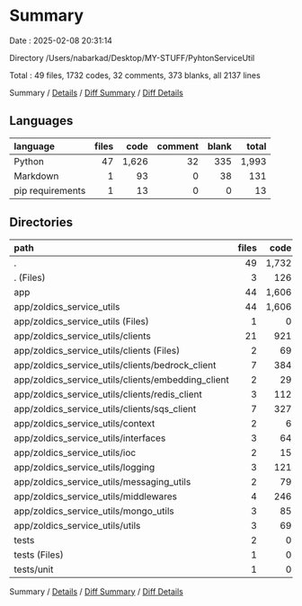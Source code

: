 # Summary

Date : 2025-02-08 20:31:14

Directory /Users/nabarkad/Desktop/MY-STUFF/PyhtonServiceUtil

Total : 49 files,  1732 codes, 32 comments, 373 blanks, all 2137 lines

Summary / [Details](details.md) / [Diff Summary](diff.md) / [Diff Details](diff-details.md)

## Languages
| language | files | code | comment | blank | total |
| :--- | ---: | ---: | ---: | ---: | ---: |
| Python | 47 | 1,626 | 32 | 335 | 1,993 |
| Markdown | 1 | 93 | 0 | 38 | 131 |
| pip requirements | 1 | 13 | 0 | 0 | 13 |

## Directories
| path | files | code | comment | blank | total |
| :--- | ---: | ---: | ---: | ---: | ---: |
| . | 49 | 1,732 | 32 | 373 | 2,137 |
| . (Files) | 3 | 126 | 2 | 42 | 170 |
| app | 44 | 1,606 | 30 | 329 | 1,965 |
| app/zoldics_service_utils | 44 | 1,606 | 30 | 329 | 1,965 |
| app/zoldics_service_utils (Files) | 1 | 0 | 0 | 2 | 2 |
| app/zoldics_service_utils/clients | 21 | 921 | 23 | 170 | 1,114 |
| app/zoldics_service_utils/clients (Files) | 2 | 69 | 0 | 13 | 82 |
| app/zoldics_service_utils/clients/bedrock_client | 7 | 384 | 2 | 51 | 437 |
| app/zoldics_service_utils/clients/embedding_client | 2 | 29 | 0 | 5 | 34 |
| app/zoldics_service_utils/clients/redis_client | 3 | 112 | 1 | 34 | 147 |
| app/zoldics_service_utils/clients/sqs_client | 7 | 327 | 20 | 67 | 414 |
| app/zoldics_service_utils/context | 2 | 6 | 0 | 3 | 9 |
| app/zoldics_service_utils/interfaces | 3 | 64 | 0 | 27 | 91 |
| app/zoldics_service_utils/ioc | 2 | 15 | 0 | 8 | 23 |
| app/zoldics_service_utils/logging | 3 | 121 | 2 | 26 | 149 |
| app/zoldics_service_utils/messaging_utils | 2 | 79 | 0 | 14 | 93 |
| app/zoldics_service_utils/middlewares | 4 | 246 | 3 | 38 | 287 |
| app/zoldics_service_utils/mongo_utils | 3 | 85 | 2 | 25 | 112 |
| app/zoldics_service_utils/utils | 3 | 69 | 0 | 16 | 85 |
| tests | 2 | 0 | 0 | 2 | 2 |
| tests (Files) | 1 | 0 | 0 | 1 | 1 |
| tests/unit | 1 | 0 | 0 | 1 | 1 |

Summary / [Details](details.md) / [Diff Summary](diff.md) / [Diff Details](diff-details.md)